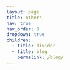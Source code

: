 ```yaml
---
layout: page
title: others
nav: true
nav_order: 8
dropdown: true
children:
  - title: divider
  - title: blog
    permalink: /blog/
---
```

